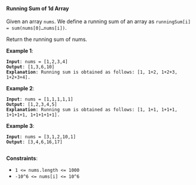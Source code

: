 #### Running Sum of 1d Array
Given an array `nums`. We define a running sum of an array as `runningSum[i] = sum(nums[0]…nums[i])`.

Return the running sum of nums.

**Example 1**:
<pre><code><b>Input</b>: nums = [1,2,3,4]
<b>Output</b>: [1,3,6,10]
<b>Explanation</b>: Running sum is obtained as follows: [1, 1+2, 1+2+3, 1+2+3+4].
</code></pre>

**Example 2**:
<pre><code><b>Input</b>: nums = [1,1,1,1,1]
<b>Output</b>: [1,2,3,4,5]
<b>Explanation</b>: Running sum is obtained as follows: [1, 1+1, 1+1+1, 1+1+1+1, 1+1+1+1+1].
</code></pre>

**Example 3**:
<pre><code><b>Input</b>: nums = [3,1,2,10,1]
<b>Output</b>: [3,4,6,16,17]
 </code></pre>

**Constraints**:
* `1 <= nums.length <= 1000`
* `-10^6 <= nums[i] <= 10^6`
